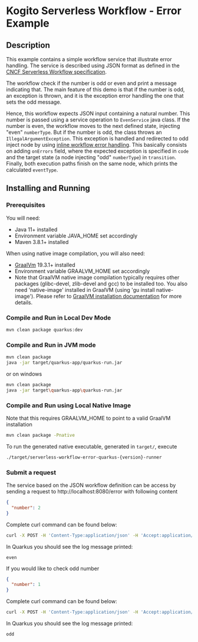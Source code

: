 # Kogito Serverless Workflow - Error Example

## Description

This example contains a simple workflow service that illustrate error handling. 
The service is described using JSON format as defined in the 
[CNCF Serverless Workflow specification](https://github.com/serverlessworkflow/specification).

The workflow check if the number is odd or even and print a message indicating that. 
The main feature of this demo is that if the number is odd, an exception is thrown, and it is the exception error handling the one that sets the odd message. 

Hence, this workflow expects JSON input containing a natural number. This number is passed using a service operation to `EvenService` java class. If the number is even, the workflow moves to the next defined state, injecting "even" `numberType`. But if the number is odd, the class throws an `IllegalArgumentException`. This exception is handled and redirected to odd inject node by using [inline workflow error handling](https://github.com/serverlessworkflow/specification/blob/main/specification.md#Workflow-Error-Handling).  This basically consists on adding `onErrors` field, where the expected exception is specified in `code` and the target state (a node injecting "odd" `numberType`) in `transition`. Finally, both execution paths finish on the same node, which prints the calculated `eventType`.


## Installing and Running

### Prerequisites
 
You will need:
  - Java 11+ installed
  - Environment variable JAVA_HOME set accordingly
  - Maven 3.8.1+ installed

When using native image compilation, you will also need: 
  - [GraalVm](https://www.graalvm.org/downloads/) 19.3.1+ installed
  - Environment variable GRAALVM_HOME set accordingly
  - Note that GraalVM native image compilation typically requires other packages (glibc-devel, zlib-devel and gcc) to be installed too.  You also need 'native-image' installed in GraalVM (using 'gu install native-image'). Please refer to [GraalVM installation documentation](https://www.graalvm.org/docs/reference-manual/aot-compilation/#prerequisites) for more details.

### Compile and Run in Local Dev Mode

```sh
mvn clean package quarkus:dev
```

### Compile and Run in JVM mode

```sh
mvn clean package 
java -jar target/quarkus-app/quarkus-run.jar
```

or on windows

```sh
mvn clean package
java -jar target\quarkus-app\quarkus-run.jar
```

### Compile and Run using Local Native Image
Note that this requires GRAALVM_HOME to point to a valid GraalVM installation

```sh
mvn clean package -Pnative
```
  
To run the generated native executable, generated in `target/`, execute

```sh
./target/serverless-workflow-error-quarkus-{version}-runner
```

### Submit a request

The service based on the JSON workflow definition can be access by sending a request to http://localhost:8080/error
with following content 

```json
{
  "number": 2
}
```

Complete curl command can be found below:

```sh
curl -X POST -H 'Content-Type:application/json' -H 'Accept:application/json' -d '{"number": 2}' http://localhost:8080/error
```


In Quarkus you should see the log message printed:

```text
even
```

If you would like to check odd number

```json
{
  "number": 1
}
```

Complete curl command can be found below:

```sh
curl -X POST -H 'Content-Type:application/json' -H 'Accept:application/json' -d '{"number": 1}' http://localhost:8080/error
```

In Quarkus you should see the log message printed:

```text
odd
```
